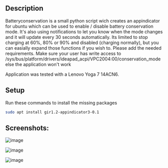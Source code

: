 ## Description
Batteryconservation is a small python script wich creates an appindicator for ubuntu which can be used to enable / disable battery conservation mode.
It's also using notifications to let you know when the mode changes and it will update every 30 seconds automatically.
Its limited to stop charging at 60%, 80% or 90% and disabled (charging normally), but you can easially expand those functions if you wish to.
Please add the needed requirements.
Make sure your user has write access to /sys/bus/platform/drivers/ideapad_acpi/VPC2004:00/conservation_mode else the application won't work

Application was tested with a Lenovo Yoga 7 14ACN6.

## Setup
Run these commands to install the missing packages
```bash
sudo apt install gir1.2-appindicator3-0.1
```

## Screenshots:
![image](https://user-images.githubusercontent.com/32970397/147856340-29529bf8-2493-411e-a5e4-9b594d5879b6.png)

![image](https://user-images.githubusercontent.com/32970397/147856361-6067d346-123b-46a2-aab9-88b4ff842724.png)

![image](https://user-images.githubusercontent.com/32970397/147856368-cc33cfe2-6f8b-4ab7-9903-3232dac7cf68.png)
